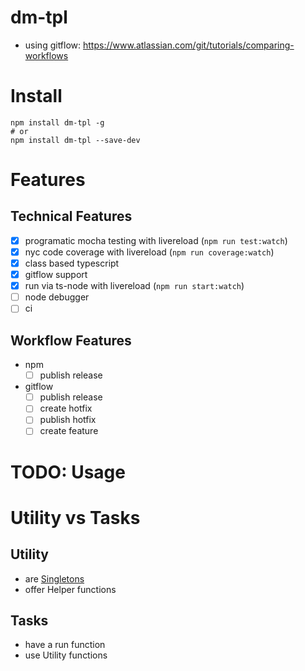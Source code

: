 # dm-tpl
- using gitflow: https://www.atlassian.com/git/tutorials/comparing-workflows

# Install
```
npm install dm-tpl -g
# or
npm install dm-tpl --save-dev
```
# Features

## Technical Features
- [x] programatic mocha testing with livereload (```npm run test:watch```)
- [x] nyc code coverage with livereload (```npm run coverage:watch```)
- [x] class based typescript
- [x] gitflow support 
- [x] run via ts-node with livereload (```npm run start:watch```)
- [ ] node debugger
- [ ] ci

## Workflow Features
- npm
  - [ ] publish release
- gitflow
  - [ ] publish release
  - [ ] create hotfix
  - [ ] publish hotfix
  - [ ] create feature

# TODO: Usage

# Utility vs Tasks

## Utility
- are [Singletons](https://stackoverflow.com/questions/30174078/how-to-define-singleton-in-typescript)
- offer Helper functions

## Tasks
- have a run function
- use Utility functions
